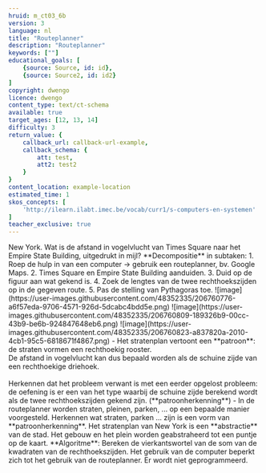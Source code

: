 ```yaml
---
hruid: m_ct03_6b
version: 3
language: nl
title: "Routeplanner"
description: "Routeplanner"
keywords: [""]
educational_goals: [
    {source: Source, id: id}, 
    {source: Source2, id: id2}
]
copyright: dwengo
licence: dwengo
content_type: text/ct-schema
available: true
target_ages: [12, 13, 14]
difficulty: 3
return_value: {
    callback_url: callback-url-example,
    callback_schema: {
        att: test,
        att2: test2
    }
}
content_location: example-location
estimated_time: 1
skos_concepts: [
    'http://ilearn.ilabt.imec.be/vocab/curr1/s-computers-en-systemen'
]
teacher_exclusive: true
---
```


<context>
New York. Wat is de afstand in vogelvlucht van Times Square naar het Empire State Building, uitgedrukt in mijl? 
</div>
</context>
<decomposition>
**Decompositie** in subtaken:
1. Roep de hulp in van een computer → gebruik een routeplanner, bv. Google Maps.
2. Times Square en Empire State Building aanduiden.
3. Duid op de figuur aan wat gekend is.
4. Zoek de lengtes van de twee rechthoekszijden op in de gegeven route.
5. Pas de stelling van Pythagoras toe. 
![image](https://user-images.githubusercontent.com/48352335/206760776-a6f57eda-9706-4571-926d-5dcabc4bdd5e.png)
![image](https://user-images.githubusercontent.com/48352335/206760809-189326b9-00cc-43b9-be6b-924847648eb6.png)
![image](https://user-images.githubusercontent.com/48352335/206760823-a837820a-2010-4cb1-95c5-6818671f4867.png)
</decomposition>
<patternRecognition>
- Het stratenplan vertoont een **patroon**: de straten vormen een rechthoekig rooster. <br>
De afstand in vogelvlucht kan dus bepaald worden als de schuine zijde van een rechthoekige driehoek.<br><br>
Herkennen dat het probleem verwant is met een eerder opgelost probleem: de oefening is er een van het type waarbij de schuine zijde berekend wordt als de twee rechthoekszijden gekend zijn. (**patroonherkenning**)  
- In de routeplanner worden straten, pleinen, parken, ... op een bepaalde manier voorgesteld. Herkennen wat straten, parken ... zijn is een vorm van **patroonherkenning**.
</patternRecognition>
<abstraction>
Het stratenplan van New York is een **abstractie** van de stad. 
Het gebouw en het plein worden geabstraheerd tot een puntje op de kaart.  
</abstraction>
<algorithms>
**Algoritme**: Bereken de vierkantswortel van de som van de kwadraten van de rechthoekszijden.
</algorithms>
<implementation>
Het gebruik van de computer beperkt zich tot het gebruik van de routeplanner. Er wordt niet geprogrammeerd.
</implementation>

